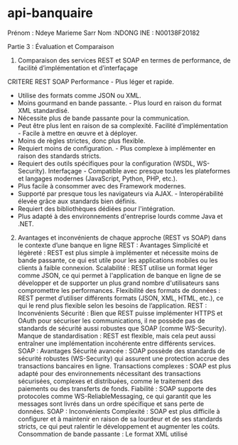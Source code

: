 # api-banquaire
Prénom : Ndeye Marieme Sarr 
Nom :NDONG
INE : N00138F20182

Partie 3 : Évaluation et Comparaison
1.	Comparaison des services REST et SOAP en termes de performance, de facilité d’implémentation et d’interfaçage


CRITERE 	REST	SOAP
Performance	- Plus léger et rapide.
- Utilise des formats comme JSON ou XML.
- Moins gourmand en bande passante.	- Plus lourd en raison du format XML standardisé.
- Nécessite plus de bande passante pour la communication.
- Peut être plus lent en raison de sa complexité.
Facilité d’implémentation	- Facile à mettre en œuvre et à déployer.
- Moins de règles strictes, donc plus flexible.
- Requiert moins de configuration.	- Plus complexe à implémenter en raison des standards stricts.
- Requiert des outils spécifiques pour la configuration (WSDL, WS-Security).
Interfaçage	- Compatible avec presque toutes les plateformes et langages modernes (JavaScript, Python, PHP, etc.).
- Plus facile à consommer avec des Framework modernes.
- Supporté par presque tous les navigateurs via AJAX.	- Interopérabilité élevée grâce aux standards bien définis.
- Requiert des bibliothèques dédiées pour l'intégration.
- Plus adapté à des environnements d'entreprise lourds comme Java et .NET.



2. Avantages et inconvénients de chaque approche (REST vs SOAP) dans le contexte d’une banque en ligne
REST : Avantages
Simplicité et légèreté : REST est plus simple à implémenter et nécessite moins de bande passante, ce qui est utile pour les applications mobiles ou les clients à faible connexion.
Scalabilité : REST utilise un format léger comme JSON, ce qui permet à l'application de banque en ligne de se développer et de supporter un plus grand nombre d'utilisateurs sans compromettre les performances.
Flexibilité des formats de données : REST permet d’utiliser différents formats (JSON, XML, HTML, etc.), ce qui le rend plus flexible selon les besoins de l’application.
REST : Inconvénients
Sécurité : Bien que REST puisse implémenter HTTPS et OAuth pour sécuriser les communications, il ne possède pas de standards de sécurité aussi robustes que SOAP (comme WS-Security).
Manque de standardisation : REST est flexible, mais cela peut aussi entraîner une implémentation incohérente entre différents services.
SOAP : Avantages
Sécurité avancée : SOAP possède des standards de sécurité robustes (WS-Security) qui assurent une protection accrue des transactions bancaires en ligne.
Transactions complexes : SOAP est plus adapté pour des environnements nécessitant des transactions sécurisées, complexes et distribuées, comme le traitement des paiements ou des transferts de fonds.
Fiabilité : SOAP supporte des protocoles comme WS-ReliableMessaging, ce qui garantit que les messages sont livrés dans un ordre spécifique et sans perte de données.
SOAP : Inconvénients
Complexité : SOAP est plus difficile à configurer et à maintenir en raison de sa lourdeur et de ses standards stricts, ce qui peut ralentir le développement et augmenter les coûts.
Consommation de bande passante : Le format XML utilisé